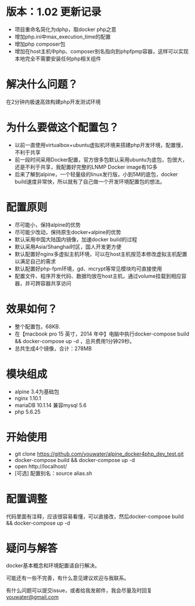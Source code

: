 # 版本：1.02 更新记录

* 项目重命名简化为dphp，取docker php之意
* 增加php.ini中max_execution_time的配置
* 增加php composer包
* 增加在host主机中php、composer别名指向到phpfpmp容器，这样可以实现本地完全不需要安装任何php相关组件

# 解决什么问题？

在2分钟内极速高效构建php开发测试环境

# 为什么要做这个配置包？

* 以前一直使用virtualbox+ubuntu虚拟机环境来搭建php开发环境，配置慢，不利于共享
* 前一段时间采用Docker配置，官方很多包默认采用ubuntu为底包，包很大，还是不利于共享，我配置好完整的LNMP Docker image有1G多
* 后来了解到alpine，一个轻量级的linux发行版，小到5M的底包，docker build速度非常快，所以就有了自己做一个开发环境配置包的想法。

# 配置原则

* 尽可能小，保持alpine的优势
* 尽可能少改动，保持原生docker+alpine的优势
* 默认采用中国大陆国内镜像，加速docker build的过程
* 默认采用Asia/Shanghai时区，国人开发更方便
* 默认配置好nginx多虚拟主机环境，可以在host主机按范本修改虚拟主机配置以满足自己的需求
* 默认配置好php-fpm环境，gd、mcrypt等常见模块均可直接使用
* 配置文件、程序开发代码、数据均放在host主机，通过volume挂载到相应容器，并可跨容器共享访问

# 效果如何？

* 整个配置包，68KB.
* 在【macbook pro 15 英寸，2014 年中】电脑中执行docker-compose build && docker-compose up -d ，总共费用1分钟29秒。
* 总共生成4个镜像，合计：278MB

# 模块组成

* alpine 3.4为基础包
* nginx 1.10.1
* mariaDB 10.1.14 兼容mysql 5.6 
* php 5.6.25

# 开始使用

* git clone https://github.com/youwater/alpine_docker4php_dev_test.git
* docker-compose build && docker-compose up -d
* open http://localhost/
* [可选] 配置别名：source alias.sh

# 配置调整

代码里面有注释，应该很容易看懂，可以直接改，然后docker-compose build && docker-compose up -d

# 疑问与解答 

docker基本概念和环境配置请自行解决。

可能还有一些不完善，有什么意见建议欢迎与我联系。

有什么问题可以提交issue，或者给我发邮件，我会尽量及时回复 youwater@gmail.com
